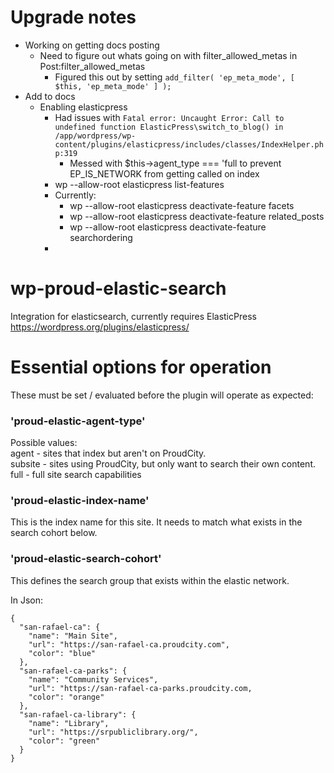 # Upgrade notes

- Working on getting docs posting
  - Need to figure out whats going on with filter_allowed_metas in Post:filter_allowed_metas
    - Figured this out by setting `add_filter( 'ep_meta_mode', [ $this, 'ep_meta_mode' ] );`
- Add to docs
  - Enabling elasticpress
    - Had issues with `Fatal error: Uncaught Error: Call to undefined function ElasticPress\switch_to_blog() in /app/wordpress/wp-content/plugins/elasticpress/includes/classes/IndexHelper.php:319`
      - Messed with $this->agent_type === 'full to prevent EP_IS_NETWORK from getting called on index
    - wp --allow-root elasticpress list-features
    - Currently:
      - wp --allow-root elasticpress deactivate-feature facets
      - wp --allow-root elasticpress deactivate-feature related_posts
      - wp --allow-root elasticpress deactivate-feature searchordering
    -

# wp-proud-elastic-search

Integration for elasticsearch, currently requires ElasticPress https://wordpress.org/plugins/elasticpress/

# Essential options for operation

These must be set / evaluated before the plugin will operate as expected:

### 'proud-elastic-agent-type'

Possible values:  
agent - sites that index but aren't on ProudCity.  
subsite - sites using ProudCity, but only want to search their own content.  
full - full site search capabilities

### 'proud-elastic-index-name'

This is the index name for this site. It needs to match what exists in the search cohort below.

### 'proud-elastic-search-cohort'

This defines the search group that exists within the elastic network.

In Json:

```
{
  "san-rafael-ca": {
    "name": "Main Site",
    "url": "https://san-rafael-ca.proudcity.com",
    "color": "blue"
  },
  "san-rafael-ca-parks": {
    "name": "Community Services",
    "url": "https://san-rafael-ca-parks.proudcity.com,
    "color": "orange"
  },
  "san-rafael-ca-library": {
    "name": "Library",
    "url": "https://srpubliclibrary.org/",
    "color": "green"
  }
}
```
